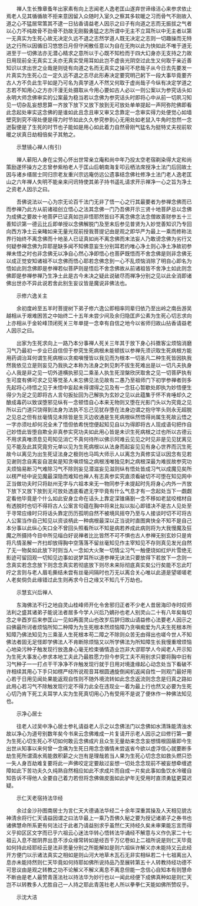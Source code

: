 <!-- { "loadSidebar": true } -->
　　禅人生长豫章蚤年出家素有向上志闻老人逸老匡山遂弃世谛缘洁心来参求依止焉老人见其循循故不拒来意因留入众随时入室久之察其多软暖之习而骨气不刚故入道之心不猛居常策其不逮一日拈香请益老人因示之曰子有向道之志而无振拔之气者以心力不纯故骨不劲骨不劲故无刚毅勇猛之志所谓中无主不立耳所以中无主者以第一无真实为生死心故无决定久远不退之志然学道人既无决定之志则一切趣操而无特达之行所以因循旧习悠悠日月但守闲散任意以为自在无拘以此为快如此不唯于道无进至于一切佛法亦无潜心精求之意所以于心既不知检而于四大幻身亦无支持之力故日用现前全无真实工夫亦无真实受用耳如此岂不虚丧光阴空过此生又何取于亲近善知识以求出世之业哉是则徒有向道之名而无真实之操可不悲哉子从今日去先要发一片真实为生死心立一定久远不退之志尽此形寿决定要究明己躬下一段大事毕竟要齐古人方不负此生平如是乃可名为真学道人不然又何取于虚尚哉子今纵有决定学道之志若不知用心之方亦汗漫无处摄取从今用心要如古人必以一则公案以为参究话头如永明大师念佛审实的公案最为稳当若以念佛为参究话头时即将心中从前一切夙习知见一切杂乱妄想思算一齐放下放下又放下放到无可放处单单提起一声阿弥陀佛即看此念起处审实这念佛的是谁如此且念且审又审又念靠定一念审实得力处便觉心如墙壁究到究不得处便是得力时节如此久久参究参到心无用处如老鼠入牛角时忽然一念迸裂便是了生死的时节也子能如是用心如此着力自然骨刚气猛名为挺特丈夫视前软暖之状真日劫相倍矣子其勉之。

　　示慧镜心禅人(有引)

　　禅人蕲阳人身在尘劳心怀出世常亲立庵和尚中年乃投太空老宿剃染得大定和尚策励遂怀操方之志曾参紫柏老人于匡山后朝南海复叩云栖法席授净土法门后回故土因与诸乡缙居士同归宗老友重兴宗远庵仿远公遗事结念佛社修净土法门老人逸老匡山之六年禅人失明不能亲来问讯特使其弟子持书遥礼请求开示禅净一心之旨为净土之资老人因示之曰。

　　吾佛说法以一心为宗无论百千法门无非了悟一心之行其最要者为参禅念佛而已而参禅乃此方从前诸祖创立悟心之法其念佛一门乃吾佛开示三贤十地菩萨总以念佛为成佛之要故十地菩萨已证真如岂非悟耶然皆曰不离念佛念法念僧故善财参五十三善知识第一德云比丘即单授以念佛解脱门及至末后参见普贤为入妙觉善知识乃专回向西方净土云亲睹如来无量光现前授我菩提记由是观之即华严为最上一乘而修称法界行始终不离念佛而十地圣人已证真如尚不离念佛而末法妄人乃敢谤念佛为劣行又何疑参禅念佛为异耶是缺多闻不知佛意妄生分别耳若约唯心净土则心净土净故初参禅未悟之时也非念佛无以净自心然心净即悟心也菩萨既悟而不舍念佛是则非念佛无以成正觉安知诸祖不以念佛而悟心耶若念佛念到一心不乱烦恼消除了明自心即名为悟如此则念佛即是参禅若似菩萨则是悟后不舍念佛故从前诸祖皆不舍净土如此则念佛即是参禅参禅乃生净土此是古今未决之疑此说破尽而禅净分别之见以此全消即诸佛出世亦不异此说若舍此别生妄议皆是魔说非佛法也。

　　示修六逸关主

　　余初度岭至五羊时菩提树下弟子修六逸公即相率同辈归依乃至出岭之南岳游吴越相从于艰难困苦之中始终二十五年未尝少间及余归隐匡庐公素为生死心切志求向上亦相从于金轮峰顶闭死关三年单提一念幸有自信之地今以省师归故山拈香请益老人因示之曰。

　　出家为生死求向上一路乃本分事禅人死关三年其于放下身心抖擞客尘烦恼消磨习气乃最初一步业已自信但于参究生死病根未能顿拔以参禅先须识取生死病根方能用药调治耳何谓生死病根以贪痴嗔慢皆以我见而为根本一切圣凡二种生死皆因执我然我依见立是则妄见乃我执之本称为法身之刺见刺不拔生死难出是以一切凡夫执身心人我是非之见一切外道横执邪见二乘圣人执生死涅槃欣厌取舍之见一切菩萨执有生可度有佛可求之见等觉圣人未忘佛见法见故有二愚乃至祖师门下初学参禅者则多先起将心待悟之见于未悟中妄起未得谓得之见及有一念狂心暂歇处即执为妙悟便生得少为足之见即将古人言句扳扯回为己解执为玄妙之见以此蕴集于怀不肯唾却久之酿成毒药以致误堕邪见纵有一念顿悟自心本来无物则又堕在光影门头以为究竟之见所以云门道只饶得到法身为法执不忘己见犹存堕在法身边谓之抱守竿头则永无超脱之见总之但有丝毫情见未除皆是生灭边收通是生死病根纵然悟得尚属生死故云悟之一字亦须吐却何况全未了悟但依希恍惚便起知见自以为得即将古人现成语句把作自己妙悟此皆堕自欺全非真参实究功夫如此用心皆是未识生死病根之过也所以古德云不用求真唯须息见苟知见消亡不真何待所以佛示阿难云见见之时见非是见见犹离见见不能及此其究竟穷元单以见为生死病根以从法身而起妄见见有身心世界而沉生死故今以离见为出生死证法身之极则也马鸣大师示人以离念为真修实证以因念有见若见谢则念自离妄自泯矣是知贪嗔烦恼之病根浅唯独见刺之病根深最为难拔故参究功夫烦恼易断习气难除习气不除则妄见潜滋妄见滋则纵有悟处皆成习气以成魔见矣所以楞严经中说见魔最深隐而难知也禅人有志真参实究直须看破切不可堕在知见网中正当做功夫时只将赵州无字与六祖本来无一物同参于未提起时先将身心内外一齐放下放下又放下放到无可放处透底看遮无字毕竟有什么气息才有一念起处当下一觑觑定看他毕竟是个什么如此安身立命在话头上靠定深锥痛劄一念不移如老鼠咬棺材自有透脱时也切不得将古人公案言句蕴在胸中将来比拟以拟心即错决不是古人见处至于寻常应缘时只将话头靠定历历孤明自然不被境风摇夺乃至与人接谈时切不可将古人公案当作自己知见以资谈柄此一种病根最深以正当说时直图爽快全不知不是自己本分事以此纵心矢口全不曾回头照看所以不知是病若养成此病则将为大我慢魔及狂魔之所摄持今目中所见缁白好说禅者比比皆然不可不惧也古人参禅无别玄妙只是肯将凡情圣解一齐扫却放得胸中空落落不留丝毫知见作主宰知见不存则真见发光自然了无一物矣如此放下时则当人一念如大火聚一切情尘习气一触便烧如红炉片雪绝无影迹可留回观一切知见边事如说梦耳所以道参禅无诀法只要放得下若放下一念则一念真实若念念放下则念念真实若彻底放下则尽未来际彻底真实矣公行矣能不忘此叮咛之言则与老人眉毛撕结未尝有丝毫间隔时也万无以离合关心唯以此道是望嗟嗟老人老矣倘负此缘错过此生则再求今日之缘又不知几千万劫也。

　　示慧玄兴后禅人

　　东海佛法不行之地自灵山桂峰师开化令舍邪归正者不少老人昔居海印寺时叹师法利之盛其诸弟子能说法者居多今学人兴后乃嫡孙也老人别灵山二十有八年矣每切念之辛酉岁后来参匡山一见如再面灵山也改岁后辞归故山请益修心法要老人因示之曰佛最所诃者烦恼所知二种障为为生死根本然烦恼障乃贪嗔痴爱为凡夫生死根本所知障乃佛法知见为三乘圣人生死根本苟二障之不除则众苦无由得出也嗟今世人不知佛法者固无足怪即学佛法人不肯断除烦恼又以所学佛法为所知障生长我慢重增烦恼心地染污种子触发现行放逸身心毫无检束循情造业岂非大谬耶学人今闻老人开示知为生死大事发心参求本地工夫此乃最胜愿力但今参究工夫不用别求只要将胸中旧有习气种子一一打点干干净净不许触发现行就于日用对境逢缘起心动念处当下看破不许相续其用心下手只如楞严经所说观音耳根圆通旋倒闻机返闻自性一则观门最好用心若于日用见闻处果能返观自性则不随外境流转如此念念返流则念念是归真之路如此用心若习气不除触发现行定不得力此全在违现业一着为最上行也然又必要为生死心切乃肯下死工夫耳学人实为生死真切用心乃有受用不是说了便休作一种佛法知见也。

　　示净心居士

　　往老人过吴中净心居士参礼请益老人示之以念佛法门以念佛如水清珠能清浊水故以净心为道号别数年矣今书来云念佛难成一片复请开示老人因示之曰修行第一要为生死心切生死心不切如何敢云念佛成片且众生无量劫来念念妄想情根固蔽即今生出世从知事以来何曾一念痛为生死日用念念循情未尝返省今欲以虚浮信心就要断多劫生死所谓滴水焉能救积薪之火岂有是理哉若当人果为生死心切念念如救头燃只恐一失人身百劫难复要将此一声佛咬定定要敌过妄想一切处念念现前不被妄想牵缠遮障如此下苦功夫久久纯熟自然相应如此不求成片而自成一片矣此事如鱼饮水冷暖自知告诉不得他人全要自己着力若但将念佛做皮面如此驴年无受用时直须勇猛更莫迟疑。

　　示仁天老宿持法华经

　　余过金沙孙图南居士为言仁天大德诵法华经二十余年深重其操及人天相见貌古神清余将行仁天请益因谓之曰法华最上一乘乃吾佛久秘之要为授记诸弟子之券书也诸佛慧命所系更有何法过于此者乃请益别求乎虽然仁天持经久矣未审果能忘言而得义乎抑区区文字而已乎六祖云心迷法华转心悟转法华诵经不解意与义作仇家二十七祖云入息不居阴界出息不涉众缘常转如是经百千万亿卷如上二祖所说是则仁天毕竟如何持此经耶经云是法非思量分别之所能解如是则六祖纵许解义亦未能持又云此经开方便门以示诸法真实之相如是则山河大地草木瓦石无非实相纵若二十七祖离出入息亦未能持然则仁天毕竟如何持耶如佛所说持品乃至展转第五十人转教持经功德不可思议由是观之转教之功不论解义不解义离息不离息但能一念信心自知本有则慧命不断由是老人最赞青莲法社以持法华为妙行也以一闻此经便下成佛真种如是则仁天岂不以转教多人尤胜自己一人持之耶此青莲社老人所以拳拳仁天能如佛所赞叹乎。

　　示沈大洁

